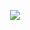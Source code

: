 <p align="center">
    <img src="https://skillicons.dev/icons?i=git,github,c,cpp,cs,arch,latex,unity,postgres,py,neovim,ocaml,html,css,js&perline=5" />
</p>

<div align="center"?
[![roonia](https://github-readme-stats.vercel.app/api?username=ronia-jakim)](https://github.com/ronia-jakim)
</div>

